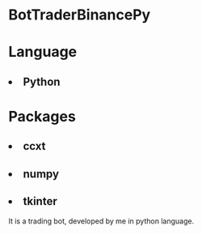 # BotTraderBinancePy

<h1>Language</h1>
 <h2><li>Python</li></h2>

 <h1>Packages</h1>

<h2><li>ccxt</li></h2>
<h2><li>numpy</li></h2>
<h2><li>tkinter</li></h2>

It is a trading bot, developed by me in python language.

